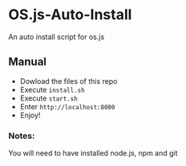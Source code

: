 # OS.js-Auto-Install
An auto install script for os.js

## Manual
- Dowload the files of this repo
- Execute `install.sh`
- Execute `start.sh`
- Enter `http://localhost:8000`
- Enjoy!

### Notes:
You will need to have installed node.js, npm and git
